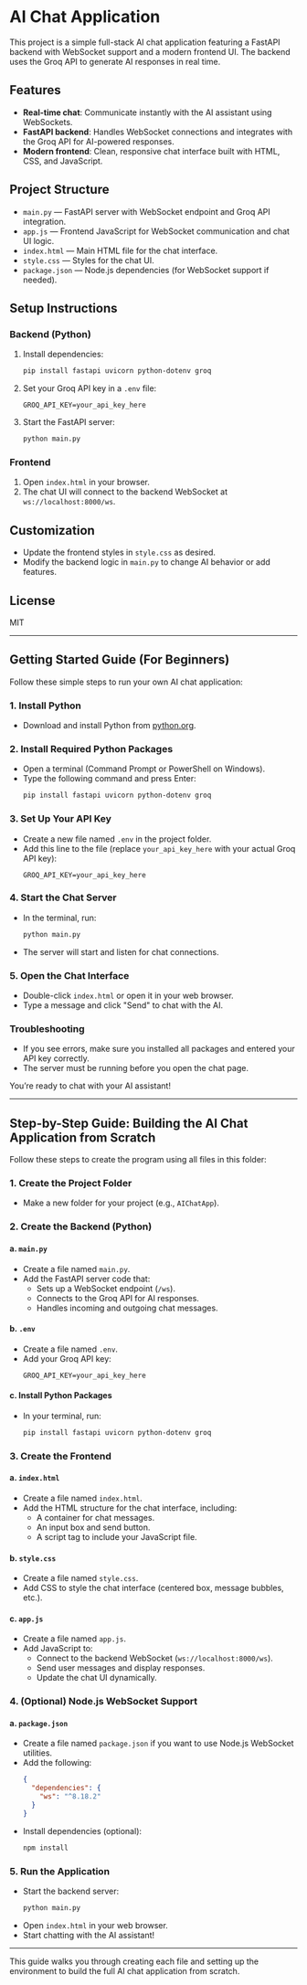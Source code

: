 # AI Chat Application

This project is a simple full-stack AI chat application featuring a FastAPI backend with WebSocket support and a modern frontend UI. The backend uses the Groq API to generate AI responses in real time.

## Features
- **Real-time chat**: Communicate instantly with the AI assistant using WebSockets.
- **FastAPI backend**: Handles WebSocket connections and integrates with the Groq API for AI-powered responses.
- **Modern frontend**: Clean, responsive chat interface built with HTML, CSS, and JavaScript.

## Project Structure
- `main.py` — FastAPI server with WebSocket endpoint and Groq API integration.
- `app.js` — Frontend JavaScript for WebSocket communication and chat UI logic.
- `index.html` — Main HTML file for the chat interface.
- `style.css` — Styles for the chat UI.
- `package.json` — Node.js dependencies (for WebSocket support if needed).

## Setup Instructions

### Backend (Python)
1. Install dependencies:
   ```sh
   pip install fastapi uvicorn python-dotenv groq
   ```
2. Set your Groq API key in a `.env` file:
   ```env
   GROQ_API_KEY=your_api_key_here
   ```
3. Start the FastAPI server:
   ```sh
   python main.py
   ```

### Frontend
1. Open `index.html` in your browser.
2. The chat UI will connect to the backend WebSocket at `ws://localhost:8000/ws`.

## Customization
- Update the frontend styles in `style.css` as desired.
- Modify the backend logic in `main.py` to change AI behavior or add features.

## License
MIT

---

## Getting Started Guide (For Beginners)

Follow these simple steps to run your own AI chat application:

### 1. Install Python
- Download and install Python from [python.org](https://www.python.org/downloads/).

### 2. Install Required Python Packages
- Open a terminal (Command Prompt or PowerShell on Windows).
- Type the following command and press Enter:
  ```sh
  pip install fastapi uvicorn python-dotenv groq
  ```

### 3. Set Up Your API Key
- Create a new file named `.env` in the project folder.
- Add this line to the file (replace `your_api_key_here` with your actual Groq API key):
  ```env
  GROQ_API_KEY=your_api_key_here
  ```

### 4. Start the Chat Server
- In the terminal, run:
  ```sh
  python main.py
  ```
- The server will start and listen for chat connections.

### 5. Open the Chat Interface
- Double-click `index.html` or open it in your web browser.
- Type a message and click "Send" to chat with the AI.

### Troubleshooting
- If you see errors, make sure you installed all packages and entered your API key correctly.
- The server must be running before you open the chat page.

You’re ready to chat with your AI assistant!

---

## Step-by-Step Guide: Building the AI Chat Application from Scratch

Follow these steps to create the program using all files in this folder:

### 1. Create the Project Folder
- Make a new folder for your project (e.g., `AIChatApp`).

### 2. Create the Backend (Python)
#### a. `main.py`
- Create a file named `main.py`.
- Add the FastAPI server code that:
  - Sets up a WebSocket endpoint (`/ws`).
  - Connects to the Groq API for AI responses.
  - Handles incoming and outgoing chat messages.

#### b. `.env`
- Create a file named `.env`.
- Add your Groq API key:
  ```env
  GROQ_API_KEY=your_api_key_here
  ```

#### c. Install Python Packages
- In your terminal, run:
  ```sh
  pip install fastapi uvicorn python-dotenv groq
  ```

### 3. Create the Frontend
#### a. `index.html`
- Create a file named `index.html`.
- Add the HTML structure for the chat interface, including:
  - A container for chat messages.
  - An input box and send button.
  - A script tag to include your JavaScript file.

#### b. `style.css`
- Create a file named `style.css`.
- Add CSS to style the chat interface (centered box, message bubbles, etc.).

#### c. `app.js`
- Create a file named `app.js`.
- Add JavaScript to:
  - Connect to the backend WebSocket (`ws://localhost:8000/ws`).
  - Send user messages and display responses.
  - Update the chat UI dynamically.

### 4. (Optional) Node.js WebSocket Support
#### a. `package.json`
- Create a file named `package.json` if you want to use Node.js WebSocket utilities.
- Add the following:
  ```json
  {
    "dependencies": {
      "ws": "^8.18.2"
    }
  }
  ```
- Install dependencies (optional):
  ```sh
  npm install
  ```

### 5. Run the Application
- Start the backend server:
  ```sh
  python main.py
  ```
- Open `index.html` in your web browser.
- Start chatting with the AI assistant!

---

This guide walks you through creating each file and setting up the environment to build the full AI chat application from scratch.
